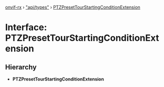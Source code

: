 [onvif-rx](../README.md) › ["api/types"](../modules/_api_types_.md) › [PTZPresetTourStartingConditionExtension](_api_types_.ptzpresettourstartingconditionextension.md)

# Interface: PTZPresetTourStartingConditionExtension

## Hierarchy

* **PTZPresetTourStartingConditionExtension**
